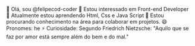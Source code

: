 👋 Olá, sou @felipecod-coder
👀 Estou interessado em Front-end Developer
🌱 Atualmente estou aprendendo Html, Css e Java Script
💞️ Estou procurando conhecimento na área para colaborar em projetos.
😄 Pronomes: he
⚡ Curiosidade: Segundo Friedrich Nietzsche: "Aquilo que se faz por amor está sempre além do bem e do mal."


<!---
felipecod-coder/felipecod-coder is a ✨ special ✨ repository because its `README.md` (this file) appears on your GitHub profile.
You can click the Preview link to take a look at your changes.
--->
